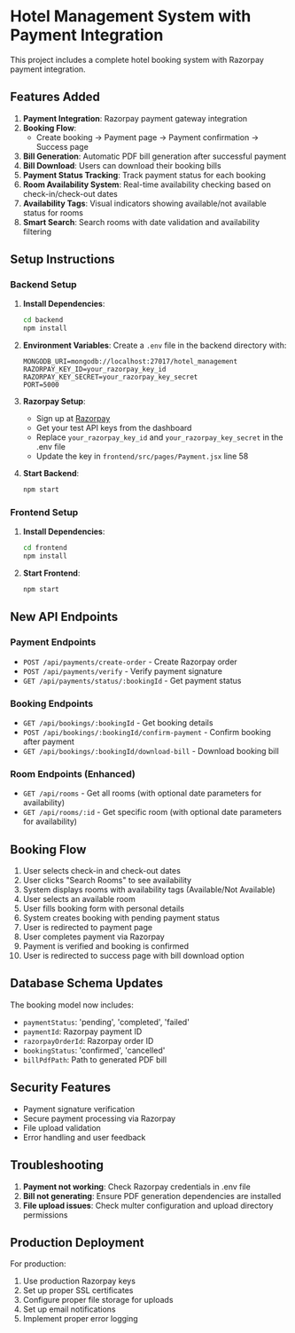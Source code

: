 # Hotel Management System with Payment Integration

This project includes a complete hotel booking system with Razorpay payment integration.

## Features Added

1. **Payment Integration**: Razorpay payment gateway integration
2. **Booking Flow**: 
   - Create booking → Payment page → Payment confirmation → Success page
3. **Bill Generation**: Automatic PDF bill generation after successful payment
4. **Bill Download**: Users can download their booking bills
5. **Payment Status Tracking**: Track payment status for each booking
6. **Room Availability System**: Real-time availability checking based on check-in/check-out dates
7. **Availability Tags**: Visual indicators showing available/not available status for rooms
8. **Smart Search**: Search rooms with date validation and availability filtering

## Setup Instructions

### Backend Setup

1. **Install Dependencies**:
   ```bash
   cd backend
   npm install
   ```

2. **Environment Variables**:
   Create a `.env` file in the backend directory with:
   ```
   MONGODB_URI=mongodb://localhost:27017/hotel_management
   RAZORPAY_KEY_ID=your_razorpay_key_id
   RAZORPAY_KEY_SECRET=your_razorpay_key_secret
   PORT=5000
   ```

3. **Razorpay Setup**:
   - Sign up at [Razorpay](https://razorpay.com)
   - Get your test API keys from the dashboard
   - Replace `your_razorpay_key_id` and `your_razorpay_key_secret` in the .env file
   - Update the key in `frontend/src/pages/Payment.jsx` line 58

4. **Start Backend**:
   ```bash
   npm start
   ```

### Frontend Setup

1. **Install Dependencies**:
   ```bash
   cd frontend
   npm install
   ```

2. **Start Frontend**:
   ```bash
   npm start
   ```

## New API Endpoints

### Payment Endpoints
- `POST /api/payments/create-order` - Create Razorpay order
- `POST /api/payments/verify` - Verify payment signature
- `GET /api/payments/status/:bookingId` - Get payment status

### Booking Endpoints
- `GET /api/bookings/:bookingId` - Get booking details
- `POST /api/bookings/:bookingId/confirm-payment` - Confirm booking after payment
- `GET /api/bookings/:bookingId/download-bill` - Download booking bill

### Room Endpoints (Enhanced)
- `GET /api/rooms` - Get all rooms (with optional date parameters for availability)
- `GET /api/rooms/:id` - Get specific room (with optional date parameters for availability)

## Booking Flow

1. User selects check-in and check-out dates
2. User clicks "Search Rooms" to see availability
3. System displays rooms with availability tags (Available/Not Available)
4. User selects an available room
5. User fills booking form with personal details
6. System creates booking with pending payment status
7. User is redirected to payment page
8. User completes payment via Razorpay
9. Payment is verified and booking is confirmed
10. User is redirected to success page with bill download option

## Database Schema Updates

The booking model now includes:
- `paymentStatus`: 'pending', 'completed', 'failed'
- `paymentId`: Razorpay payment ID
- `razorpayOrderId`: Razorpay order ID
- `bookingStatus`: 'confirmed', 'cancelled'
- `billPdfPath`: Path to generated PDF bill

## Security Features

- Payment signature verification
- Secure payment processing via Razorpay
- File upload validation
- Error handling and user feedback

## Troubleshooting

1. **Payment not working**: Check Razorpay credentials in .env file
2. **Bill not generating**: Ensure PDF generation dependencies are installed
3. **File upload issues**: Check multer configuration and upload directory permissions

## Production Deployment

For production:
1. Use production Razorpay keys
2. Set up proper SSL certificates
3. Configure proper file storage for uploads
4. Set up email notifications
5. Implement proper error logging
#
